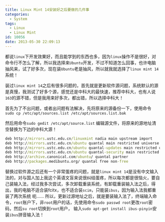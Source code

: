 ```yaml
---
title: Linux Mint 14安装好之后要做的几件事
categories:
  - System
tags:
  - Linux
  - Linux Mint
id: 10056
date: 2013-05-30 22:09:13
---
```


都说`linux`下开发效果好，而且能学到的东西也多，因为`linux`操作不是很好，对命令行不怎么了解，所以我选择来`Ubuntu`开发，不过不知道怎么回事，也许电脑抽风来，试了好多次，现在装`Ubuntu`老是抽风，所以就我就选择了`linux mint 14`系统！

装过`linux mint 14`之后有很多问题的，首先就是更新软件源问题，系统默认的源是真慢，我测试了好多个源，感觉还是中科大的最快速，推荐中科大，也有人说`163`的源不错，但是我用来好多次，都出错，所以选择中科大！

首先为了不出问题，或者出问题有法解决，先将原来的源备份一下，使用命令`sudo cp /etc/apt/sources.list /etc/apt/sources.list.bak`

然后用命令`sudo gedit /etc/apt/source.list`
编辑源文件，将原来的源地址清空替换为下边的中科大源！
```bat
deb http://mirrors.ustc.edu.cn/linuxmint nadia main upstream import
deb http://mirrors.ustc.edu.cn/ubuntu quantal main restricted universe multiverse
deb http://mirrors.ustc.edu.cn/ubuntu quantal-updates main restricted universe multiverse
deb http://mirrors.ustc.edu.cn/ubuntu quantal-security main restricted universe multiverse
deb http://archive.canonical.com/ubuntu/ quantal partner
deb http://packages.medibuntu.org/ quantal free non-free
```
替换过软件源之后还有一个非常蛋疼的问题，就是`linux mint 14`是没有中文输入法的，对与国人加上我这个英语文盲来说很纠结蛋疼，所以每次都是很恼火，要自己装输入法，经过我多次尝试，多次卸载重装系统，有卸载重装输入法之后，得出，我的电脑不适合装fcitx，也不适合装`scim`，只能装`ibus`，因为输入法我都重装了两次系统 呃……
所以，更新过源地址之后，就是要装输入法了，终端输入命令，`root`账户下，非`root`用户的话，先使用命令`sudo passwd root`更改`root`密码，然后`su root`切换到`root`用户，
输入`sudo apt-get install ibus-pinyin`安装`ibus`拼音输入法！